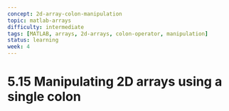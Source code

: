 ```yaml
---
concept: 2d-array-colon-manipulation
topic: matlab-arrays
difficulty: intermediate
tags: [MATLAB, arrays, 2d-arrays, colon-operator, manipulation]
status: learning
week: 4
---
```


# 5.15 Manipulating 2D arrays using a single colon